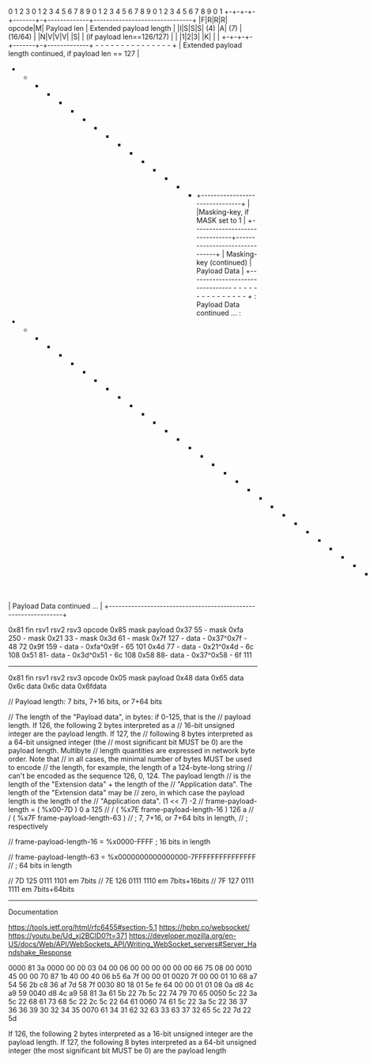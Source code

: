 0                   1                   2                   3
0 1 2 3 4 5 6 7 8 9 0 1 2 3 4 5 6 7 8 9 0 1 2 3 4 5 6 7 8 9 0 1
+-+-+-+-+-------+-+-------------+-------------------------------+
|F|R|R|R| opcode|M| Payload len |    Extended payload length    |
|I|S|S|S|  (4)  |A|     (7)     |             (16/64)           |
|N|V|V|V|       |S|             |   (if payload len==126/127)   |
| |1|2|3|       |K|             |                               |
+-+-+-+-+-------+-+-------------+ - - - - - - - - - - - - - - - +
|     Extended payload length continued, if payload len == 127  |
+ - - - - - - - - - - - - - - - +-------------------------------+
|                               |Masking-key, if MASK set to 1  |
+-------------------------------+-------------------------------+
| Masking-key (continued)       |          Payload Data         |
+-------------------------------- - - - - - - - - - - - - - - - +
:                     Payload Data continued ...                :
+ - - - - - - - - - - - - - - - - - - - - - - - - - - - - - - - +
|                     Payload Data continued ...                |
+---------------------------------------------------------------+


0x81 fin rsv1 rsv2 rsv3 opcode
0x85 mask payload
0x37 55 - mask
0xfa 250 - mask
0x21 33 - mask
0x3d 61  - mask
0x7f 127 - data - 0x37^0x7f - 48 72
0x9f 159 - data - 0xfa^0x9f - 65 101
0x4d 77 - data - 0x21^0x4d - 6c 108
0x51 81- data - 0x3d^0x51 - 6c 108
0x58 88- data - 0x37^0x58 - 6f 111


-----------------------------------------------------------

0x81 fin rsv1 rsv2 rsv3 opcode
0x05 mask payload
0x48 data
0x65 data
0x6c data
0x6c data
0x6fdata




  // Payload length:  7 bits, 7+16 bits, or 7+64 bits

  // The length of the "Payload data", in bytes: if 0-125, that is the
  // payload length.  If 126, the following 2 bytes interpreted as a
  // 16-bit unsigned integer are the payload length.  If 127, the
  // following 8 bytes interpreted as a 64-bit unsigned integer (the
  // most significant bit MUST be 0) are the payload length.  Multibyte
  // length quantities are expressed in network byte order.  Note that
  // in all cases, the minimal number of bytes MUST be used to encode
  // the length, for example, the length of a 124-byte-long string
  // can't be encoded as the sequence 126, 0, 124.  The payload length
  // is the length of the "Extension data" + the length of the
  // "Application data".  The length of the "Extension data" may be
  // zero, in which case the payload length is the length of the
  // "Application data".
(1 << 7) -2
//   frame-payload-length    = ( %x00-7D ) 0 a 125
//   / ( %x7E frame-payload-length-16 ) 126 a 
//   / ( %x7F frame-payload-length-63 )
//   ; 7, 7+16, or 7+64 bits in length,
//   ; respectively

// frame-payload-length-16 = %x0000-FFFF ; 16 bits in length

// frame-payload-length-63 = %x0000000000000000-7FFFFFFFFFFFFFFF
//   ; 64 bits in length

// 7D 125  0111 1101 em 7bits
// 7E 126  0111 1110 em 7bits+16bits
// 7F 127  0111 1111 em 7bits+64bits

------------------------------------------------

Documentation

https://tools.ietf.org/html/rfc6455#section-5.1
https://hpbn.co/websocket/
https://youtu.be/Ud_xj2BClD0?t=371
https://developer.mozilla.org/en-US/docs/Web/API/WebSockets_API/Writing_WebSocket_servers#Server_Handshake_Response


0000   81 3a
0000   00 00 03 04 00 06 00 00 00 00 00 00 66 75 08 00
0010   45 00 00 70 87 1b 40 00 40 06 b5 6a 7f 00 00 01
0020   7f 00 00 01 10 68 a7 54 56 2b c8 36 af 7d 58 7f
0030   80 18 01 5e fe 64 00 00 01 01 08 0a d8 4c a9 59
0040   d8 4c a9 58 81 3a 61 5b 22 7b 5c 22 74 79 70 65
0050   5c 22 3a 5c 22 68 61 73 68 5c 22 2c 5c 22 64 61
0060   74 61 5c 22 3a 5c 22 36 37 36 36 39 30 32 34 35
0070   61 34 31 62 32 63 33 63 37 32 65 5c 22 7d 22 5d


 If 126, the following 2 bytes interpreted as a 16-bit unsigned integer are the payload length. 
  If 127, the following 8 bytes interpreted as a 64-bit unsigned integer (the most significant bit MUST be 0) are the payload length